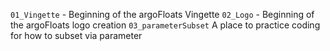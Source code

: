 `01_Vingette` - Beginning of the argoFloats Vingette
`02_Logo` - Beginning of the argoFloats logo creation
 `03_parameterSubset` A place to practice coding for how to subset via parameter 
